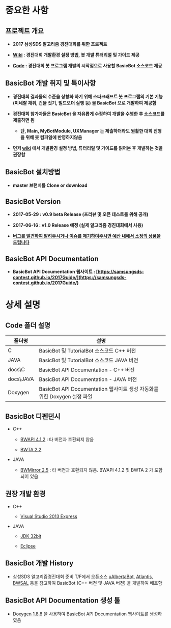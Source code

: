 # 중요한 사항

## 프로젝트 개요

* **2017 삼성SDS 알고리즘 경진대회를 위한 프로젝트**

* **[Wiki](https://github.com/SamsungSDS-Contest/2017Guide/wiki) : 경진대회 개발환경 설정 방법, 봇 개발 튜터리얼 및 가이드 제공**

* **[Code](https://github.com/SamsungSDS-Contest/2017Guide) : 경진대회 봇 프로그램 개발의 시작점으로 사용할 BasicBot 소스코드 제공**

## BasicBot 개발 취지 및 특이사항

* **경진대회 결과물의 수준을 상향화 하기 위해 스타크래프트 봇 프로그램의 기본 기능 (미네랄 채취, 건물 짓기, 빌드오더 실행 등) 을 BasicBot 으로 개발하여 제공함**

* **경진대회 참가자들은 BasicBot 을 자유롭게 수정하여 개발을 수행한 후 소스코드를 제출하면 됨**

  * **단, Main, MyBotModule, UXManager 는 제출하더라도 원활한 대회 진행을 위해 봇 컴파일에 반영하지않음**

* **먼저 [wiki](https://github.com/SamsungSDS-Contest/2017Guide/wiki) 에서 개발환경 설정 방법, 튜터리얼 및 가이드를 읽어본 후 개발하는 것을 권장함**

## BasicBot 설치방법

* **master 브랜치를 Clone or download**

## BasicBot Version

* **2017-05-29 : v0.9 beta Release (프리뷰 및 오픈 테스트를 위해 공개)**

* **2017-06-16 : v1.0 Release 예정 (실제 알고리즘 경진대회에서 사용)**

* **[버그를 발견하여 알려주시거나 이슈를 제기하여주시면 예산 내에서 소정의 상품을 드립니다](https://github.com/SamsungSDS-Contest/2017Guide/issues)**


## BasicBot API Documentation

* **BasicBot API Documentation 웹사이트 : [https://samsungsds-contest.github.io/2017Guide/](https://samsungsds-contest.github.io/2017Guide/)**

# 상세 설명

## Code 폴더 설명

|폴더명|설명|
|----|----|
|C|BasicBot 및 TutorialBot 소스코드 C++ 버전|
|JAVA|BasicBot 및 TutorialBot 소스코드 JAVA 버전|
|docs\\C|BasicBot API Documentation - C++ 버전|
|docs\\JAVA|BasicBot API Documentation - JAVA 버전|
|Doxygen|BasicBot API Documentation 웹사이트 생성 자동화를 위한 Doxygen 설정 파일|

## BasicBot 디펜던시

* C++

  * [BWAPI 4.1.2](https://github.com/bwapi/bwapi) : 타 버전과 호환되지 않음

  * [BWTA 2.2](https://bitbucket.org/auriarte/bwta2)

* JAVA

  * [BWMirror 2.5](https://github.com/vjurenka/BWMirror) : 타 버전과 호환되지 않음. BWAPI 4.1.2 및 BWTA 2 가 포함되어 있음


## 권장 개발 환경

* C++

  * [Visual Studio 2013 Express](https://www.microsoft.com/en-US/download/details.aspx?id=44914)

* JAVA

  * [JDK 32bit](http://www.oracle.com/technetwork/java/javase/downloads/jdk8-downloads-2133151.html) 

  * [Eclipse](https://eclipse.org/)


## BasicBot 개발 History

* 삼성SDS 알고리즘경진대회 준비 T/F에서 오픈소스 [uAlbertaBot](https://github.com/davechurchill/ualbertabot), [Atlantis](https://github.com/Ravaelles/Atlantis), [BWSAL](https://github.com/Fobbah/bwsal) 등을 참고하여 BasicBot (C++ 버전 및 JAVA 버전) 을 개발하여 배포함

## BasicBot API Documentation 생성 툴

* [Doxygen 1.8.8](http://www.doxygen.org/index.html) 을 사용하여 BasicBot API Documentation 웹사이트를 생성하였음

